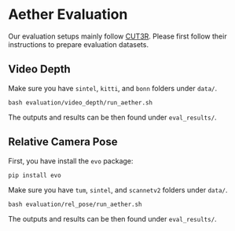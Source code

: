 # Aether Evaluation

Our evaluation setups mainly follow [CUT3R](https://github.com/CUT3R/CUT3R). Please first follow their instructions to prepare evaluation datasets.

## Video Depth

Make sure you have `sintel`, `kitti`, and `bonn` folders under `data/`.

```console
bash evaluation/video_depth/run_aether.sh
```

The outputs and results can be then found under `eval_results/`.

## Relative Camera Pose

First, you have install the `evo` package:
```console
pip install evo
```

Make sure you have `tum`, `sintel`, and `scannetv2` folders under `data/`.

```console
bash evaluation/rel_pose/run_aether.sh
```

The outputs and results can be then found under `eval_results/`.